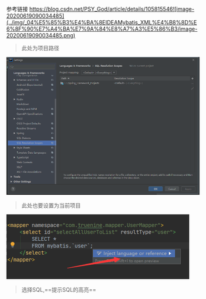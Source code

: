 参考链接 https://blog.csdn.net/PSY_God/article/details/105815546![image-20200619090034485](../img/_04%E5%85%B3%E4%BA%8EIDEAMybatis_XML%E4%B8%8D%E6%8F%90%E7%A4%BA%E7%9A%84%E8%A7%A3%E5%86%B3/image-20200619090034485.png)

>   此处为项目路径

![image-20200702150529562](../img/_04%E5%85%B3%E4%BA%8EIDEAMybatis_XML%E4%B8%8D%E6%8F%90%E7%A4%BA%E7%9A%84%E8%A7%A3%E5%86%B3/image-20200702150529562.png)

>   此处也要设置为当前项目

![image-20200702150636841](../img/_04%E5%85%B3%E4%BA%8EIDEAMybatis_XML%E4%B8%8D%E6%8F%90%E7%A4%BA%E7%9A%84%E8%A7%A3%E5%86%B3/image-20200702150636841.png)

>   选择SQL,==提示SQL的高亮==